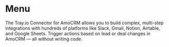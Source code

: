 # Menu
The Tray.io Connector for AmoCRM allows you to build complex, multi-step integrations with hundreds of platforms like Slack, Gmail, Notion, Airtable, and Google Sheets. Trigger actions based on lead or deal changes in AmoCRM — all without writing code.
